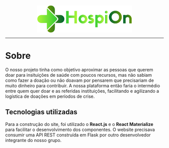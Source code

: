 <p align="center">
  <a href="" rel="noopener">
 <img width=300px src="./src/assets/headerLogo.png" alt="Project logo"></a>
</p>


---

# Sobre

O nosso projeto tinha como objetivo aproximar as pessoas que querem doar para insituições de saúde com poucos recursos, mas não sabiam como fazer a doação ou não doavam por pensarem que precisariam de muito dinheiro para contribuir. A nossa plataforma então faria o intermédio entre quem quer doar e as referidas instituições, facilitando e agilizando a logística de doações em períodos de crise.

## Tecnologias utilizadas

Para a construção do site, foi utilizado o <strong>React.js</strong> e o <strong>React Materialize</strong> para facilitar o desenvolvimento dos componentes. O website precisava consumir uma API REST construída em Flask por outro desenvolvedor integrante do nosso grupo.